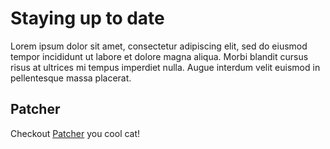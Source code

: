# Staying up to date

Lorem ipsum dolor sit amet, consectetur adipiscing elit, sed do eiusmod tempor incididunt ut labore et dolore magna aliqua. Morbi blandit cursus risus at ultrices mi tempus imperdiet nulla. Augue interdum velit euismod in pellentesque massa placerat.

## Patcher

Checkout [Patcher](https://docs.gruntwork.io/guides/stay-up-to-date/patcher) you cool cat!



<!-- ##DOCS-SOURCER-START
{
  "sourcePlugin": "local-copier",
  "hash": "46bc22cfcdeeb6df0c7985b4c44b7b2d"
}
##DOCS-SOURCER-END -->
